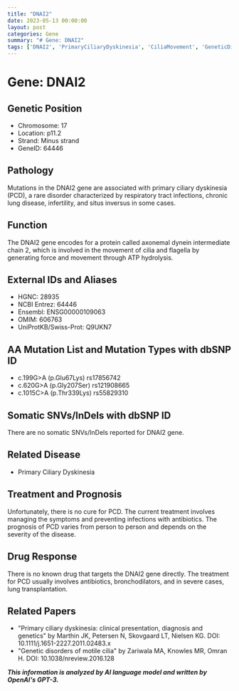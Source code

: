 ```yaml
---
title: "DNAI2"
date: 2023-05-13 00:00:00
layout: post
categories: Gene
summary: "# Gene: DNAI2"
tags: ['DNAI2', 'PrimaryCiliaryDyskinesia', 'CiliaMovement', 'GeneticDisorders', 'MutationTypes', 'TreatmentOptions', 'Prognosis', 'RelatedPapers']
---
```


# Gene: DNAI2

## Genetic Position
- Chromosome: 17
- Location: p11.2
- Strand: Minus strand
- GeneID: 64446

## Pathology
Mutations in the DNAI2 gene are associated with primary ciliary dyskinesia (PCD), a rare disorder characterized by respiratory tract infections, chronic lung disease, infertility, and situs inversus in some cases.

## Function
The DNAI2 gene encodes for a protein called axonemal dynein intermediate chain 2, which is involved in the movement of cilia and flagella by generating force and movement through ATP hydrolysis.

## External IDs and Aliases
- HGNC: 28935
- NCBI Entrez: 64446
- Ensembl: ENSG00000109063
- OMIM: 606763
- UniProtKB/Swiss-Prot: Q9UKN7

## AA Mutation List and Mutation Types with dbSNP ID
- c.199G>A (p.Glu67Lys) rs17856742
- c.620G>A (p.Gly207Ser) rs121908665
- c.1015C>A (p.Thr339Lys) rs55829310

## Somatic SNVs/InDels with dbSNP ID
There are no somatic SNVs/InDels reported for DNAI2 gene.

## Related Disease
- Primary Ciliary Dyskinesia

## Treatment and Prognosis
Unfortunately, there is no cure for PCD. The current treatment involves managing the symptoms and preventing infections with antibiotics. The prognosis of PCD varies from person to person and depends on the severity of the disease.

## Drug Response
There is no known drug that targets the DNAI2 gene directly. The treatment for PCD usually involves antibiotics, bronchodilators, and in severe cases, lung transplantation.

## Related Papers
- "Primary ciliary dyskinesia: clinical presentation, diagnosis and genetics" by Marthin JK, Petersen N, Skovgaard LT, Nielsen KG.
DOI: 10.1111/j.1651-2227.2011.02483.x
- "Genetic disorders of motile cilia" by Zariwala MA, Knowles MR, Omran H.
DOI: 10.1038/nreview.2016.128

**_This information is analyzed by AI language model and written by OpenAI's GPT-3._**